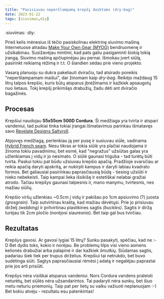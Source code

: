 ```yaml
---
title: "Pasisiuvau neperšlampamą krepšį daiktams (dry-bag)"
date: 2023-01-22
tags: [siuvimas,diy]
---
```


:siuvimas: :diy:

Prieš kelis mėnesius iš tėčio pasiskolinau elektrinę siuvimo mašiną.
Internetuose atradau [Make Your Own Gear (MYOG)][1] bendruomenę ir užsikabinau.
Susižavėjau mintimi, kad pats galiu pasigaminti šiokią tokią įrangą. Siuvimo
mašiną apčiupinėjau jau pernai. Išmokau įvert siūlą, pasirinkt reikiamą rėžimą
ir t.t. O šiandien sėdau prie vieno projekto.

Vasarą planuoju su dukra pakeliauti dviračiu, tad atsirado poreikis
"neperšlampamam maišui", dar žinomam kaip *dry-bag*. Reikėjo maždaug 15 litrų
talpos krepšio, kuris būtų atsparus įbrėžimams ir kažkiek apsaugotų nuo lietaus.
Tokį krepšį prikimšęs drabužių, žadu dėti ant dviračio bagažinės.

## Procesas

Krepšiui naudojau **55x55cm 500D Cordura**. Ši medžiaga yra tvirta ir atspari
vandeniui, tad puikiai tinka tokiai įrangai.Išmatavimus parinkau išmatavęs savo
[Revelate Designs Saltyroll][2].

Atpjovęs medžiagą, perlenkiau ją per pusę ir susiuvau siūle, vadinama
[Hybrid French seam][3]. Nesu tikras ar tokia siūlė yra plačiai naudojama ir
žinoma tokiu pavadinimu, bet esmė, kad "negražus" užsiūtas galas yra užlenkiamas
į vidų ir jo nesimato. O siūlė gaunasi triguba - tad turėtų būti tvirta. Paskui
tokiu pat būdu užsiuvau krepšio apačią. Pradžioje svarsčiau ar reikia apačią
daryti apskritą, ar nukirpti kampus ir daryti labiau kvadrato formos. Bet
galiausiai pasirinkau paprasčiausią būdą - tiesiog užsiūti ir nieko nebekeisti.
Taip kampai lieka išsikišę ir estetiškai nelabai gražiai atrodo. Tačiau krepšys
gaunasi talpesnis ir, mano manymu, tvirtesnis, nes mažiau siūlių.

Krepšio viršų užlenkiau ~0.5cm į vidų ir pakišau po 1cm apsiuvimo (?) juosta
*(grosgrain)*. Taip sutvirtinau kraštą, kad mažiau dėvėtųsi. Prie jo prisiuvau
dirželį *(webbing)* ir pritvirtinau plastikines sagtis *(buckles)*. Sagtis
ir diržą turėjau tik 2cm pločio (norėjosi siauresnio). Bet taip gal bus
tvirčiau.

## Rezultatas

Krepšys gavosi. Ar gavosi lygiai 15 litrų? Sunku pasakyti, spėčiau, kad ne :-D
Bet dydis toks, kokio ir norėjau. Be problemų tilps visi vieno asmens kelionės
drabužiai arba palapinė ir dar kažkiek *šmutkių*. Siūdamas sagtis, padariau šiek
tiek per trupus dirželius. Krepšiui tai netrukdo, bet buvo sudėtinga siūti.
Sagtys paprasčiausiai rėmėsi į adatą ir negalėjau paprastai prie jos arti
prisiūti.

Krepšys nėra visiškai atsparus vandeniui. Nors Cordura vandens praleisti
neturėtų, bet siūlės nėra užsandarintos. Tai padaryti nėra sunku, bet šiuo metu
neturiu priemonių. Taip pat per lietų su vaiku važiuoti neplanuojam :-) Bet
kokiu atveju - rezultatu esu patenkintas!


[1]: https://reddit.com/r/myog
[2]: https://www.revelatedesigns.com/index.cfm/store.catalog/Handlebar/Saltyroll
[3]: https://www.youtube.com/watch?v=i57hDMgDJn0c
